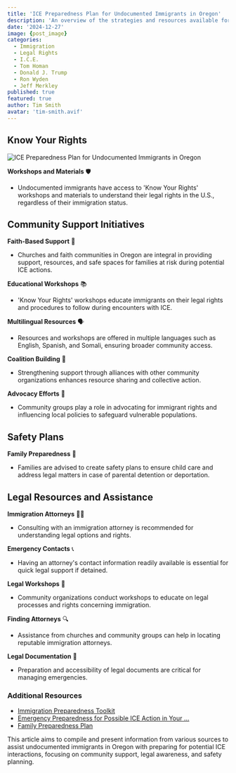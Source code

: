 ```yaml
---
title: 'ICE Preparedness Plan for Undocumented Immigrants in Oregon'
description: 'An overview of the strategies and resources available for undocumented immigrants in Oregon to prepare for possible ICE actions.'
date: '2024-12-27'
image: {post_image} 
categories:
  - Immigration
  - Legal Rights
  - I.C.E.
  - Tom Homan
  - Donald J. Trump
  - Ron Wyden
  - Jeff Merkley
published: true
featured: true
author: Tim Smith
avatar: 'tim-smith.avif'
---
```


<script>
  import { Image } from '../lib';
  import tim_smith from '../lib/images/tim-smith.avif'
  import post_image from '../lib/image/or-ice-preparedness-plan.jpg'
</script>

## Know Your Rights

![ICE Preparedness Plan for Undocumented Immigrants in Oregon](or-ice-preparedness-plan.jpg)
<Image src={post_image} alt=""/>

**Workshops and Materials** 🛡️  
- Undocumented immigrants have access to 'Know Your Rights' workshops and materials to understand their legal rights in the U.S., regardless of their immigration status.

## Community Support Initiatives

**Faith-Based Support** 🤲  
- Churches and faith communities in Oregon are integral in providing support, resources, and safe spaces for families at risk during potential ICE actions.

**Educational Workshops** 📚  
- 'Know Your Rights' workshops educate immigrants on their legal rights and procedures to follow during encounters with ICE.

**Multilingual Resources** 🗣️  
- Resources and workshops are offered in multiple languages such as English, Spanish, and Somali, ensuring broader community access.

**Coalition Building** 🏢  
- Strengthening support through alliances with other community organizations enhances resource sharing and collective action.

**Advocacy Efforts** 📜  
- Community groups play a role in advocating for immigrant rights and influencing local policies to safeguard vulnerable populations.

## Safety Plans

**Family Preparedness** 📄  
- Families are advised to create safety plans to ensure child care and address legal matters in case of parental detention or deportation.

## Legal Resources and Assistance

**Immigration Attorneys** 👨‍⚖️  
- Consulting with an immigration attorney is recommended for understanding legal options and rights.

**Emergency Contacts** 📞  
- Having an attorney's contact information readily available is essential for quick legal support if detained.

**Legal Workshops** 📑  
- Community organizations conduct workshops to educate on legal processes and rights concerning immigration.

**Finding Attorneys** 🔍  
- Assistance from churches and community groups can help in locating reputable immigration attorneys.

**Legal Documentation** 📝  
- Preparation and accessibility of legal documents are critical for managing emergencies.

### Additional Resources

- [Immigration Preparedness Toolkit](https://ilrc.org)
- [Emergency Preparedness for Possible ICE Action in Your ...](https://greaternw.org)
- [Family Preparedness Plan](https://ilrc.org)

This article aims to compile and present information from various sources to assist undocumented immigrants in Oregon with preparing for potential ICE interactions, focusing on community support, legal awareness, and safety planning.